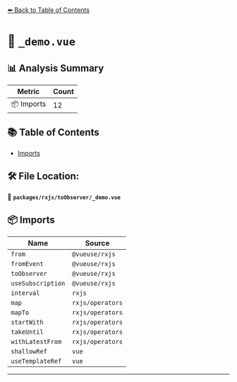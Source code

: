 [⬅️ Back to Table of Contents](../../../index.md)

# 📄 `_demo.vue`

## 📊 Analysis Summary

| Metric | Count |
|--------|-------|
| 📦 Imports | 12 |

## 📚 Table of Contents

- [Imports](#imports)

## 🛠️ File Location:
📂 **`packages/rxjs/toObserver/_demo.vue`**

## 📦 Imports

| Name | Source |
|------|--------|
| `from` | `@vueuse/rxjs` |
| `fromEvent` | `@vueuse/rxjs` |
| `toObserver` | `@vueuse/rxjs` |
| `useSubscription` | `@vueuse/rxjs` |
| `interval` | `rxjs` |
| `map` | `rxjs/operators` |
| `mapTo` | `rxjs/operators` |
| `startWith` | `rxjs/operators` |
| `takeUntil` | `rxjs/operators` |
| `withLatestFrom` | `rxjs/operators` |
| `shallowRef` | `vue` |
| `useTemplateRef` | `vue` |


---